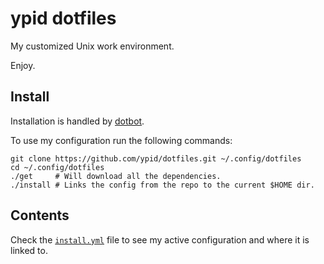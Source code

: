 # ypid dotfiles

My customized Unix work environment.

Enjoy.

## Install

Installation is handled by [dotbot](https://github.com/anishathalye/dotbot).

To use my configuration run the following commands:

```Shell
git clone https://github.com/ypid/dotfiles.git ~/.config/dotfiles
cd ~/.config/dotfiles
./get     # Will download all the dependencies.
./install # Links the config from the repo to the current $HOME dir.
```

## Contents

Check the [`install.yml`](/install.yml) file to see my active configuration and where it is linked to.
